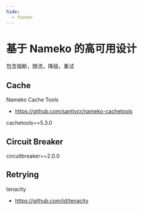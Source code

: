 ```yaml
---
hide:
  - footer
---
```


# 基于 Nameko 的高可用设计

包含熔断，限流，降级，重试

## Cache

Nameko Cache Tools

- https://github.com/santiycr/nameko-cachetools


cachetools==5.3.0


## Circuit Breaker

circuitbreaker==2.0.0


## Retrying

tenacity

- https://github.com/jd/tenacity